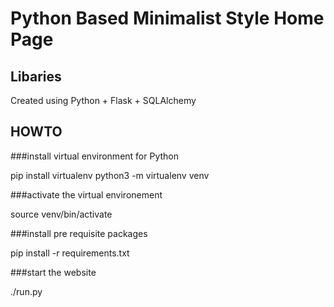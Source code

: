 # Python Based Minimalist Style Home Page 

## Libaries

Created using Python + Flask + SQLAlchemy

## HOWTO

###install virtual environment for Python

pip install virtualenv
python3 -m virtualenv venv

###activate the virtual environement

source venv/bin/activate

###install pre requisite packages 

pip install -r requirements.txt 

###start the website

./run.py
